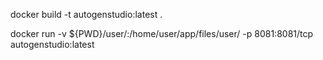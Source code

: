 docker build -t autogenstudio:latest .


docker run -v ${PWD}/user/:/home/user/app/files/user/ -p 8081:8081/tcp autogenstudio:latest